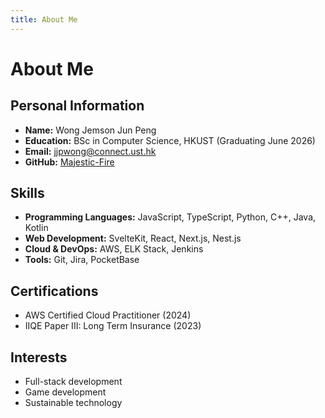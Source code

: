 ```yaml
---
title: About Me
---
```


# About Me

## Personal Information
- **Name:** Wong Jemson Jun Peng
- **Education:** BSc in Computer Science, HKUST (Graduating June 2026)
- **Email:** jjpwong@connect.ust.hk
- **GitHub:** [Majestic-Fire](https://github.com/majestic-Fire)

## Skills
- **Programming Languages:** JavaScript, TypeScript, Python, C++, Java, Kotlin
- **Web Development:** SvelteKit, React, Next.js, Nest.js
- **Cloud & DevOps:** AWS, ELK Stack, Jenkins
- **Tools:** Git, Jira, PocketBase

## Certifications
- AWS Certified Cloud Practitioner (2024)
- IIQE Paper III: Long Term Insurance (2023)

## Interests
- Full-stack development
- Game development
- Sustainable technology